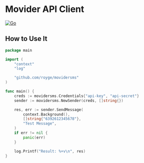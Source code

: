 # Movider API Client

[![Go](https://github.com/royge/movidersms/actions/workflows/go.yml/badge.svg?branch=main)](https://github.com/royge/movidersms/actions/workflows/go.yml)

## How to Use It

```go
package main

import (
	"context"
	"log"

	"github.com/royge/movidersms"
)

func main() {
	creds := movidersms.Credentials{"api-key", "api-secret"}
	sender := movidersms.NewSender(creds, []string{})

	res, err := sender.SendMessage(
		context.Background(),
		[]string{"6392612345678"},
		"Test Message",
	)
	if err != nil {
		panic(err)
	}

	log.Printf("Result: %+v\n", res)
}
```
